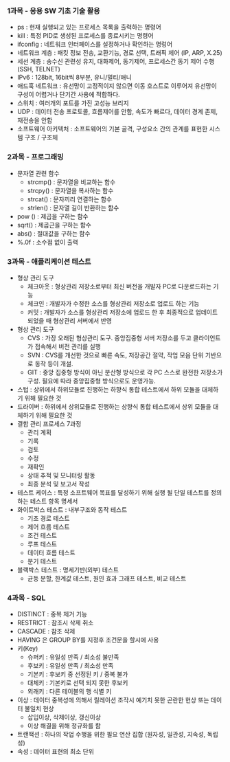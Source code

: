 ### 1과목 - 응용 SW 기초 기술 활용
- ps : 현재 실행되고 있는 프로세스 목록을 출력하는 명령어
- kill : 특정 PID로 생성된 프로세스를 종료시키는 명령어
- ifconfig : 네트워크 인터페이스를 설정하거나 확인하는 명렁어
-  네트워크 계층 : 패킷 정보 전송, 교환기능, 경로 선택, 트래픽 제어 (IP, ARP, X.25)
-  세선 계층 : 송수신 관련성 유지, 대화제어, 동기제어, 프로세스간 동기 제어 수행 (SSH, TELNET)
-  IPv6 : 128bit, 16bit씩 8부분, 유니/멀티/애니
-  애드훅 네트워크 : 유선망이 고정적이지 않으면 이동 호스트로 이루어져 유선망이 구성이 어렵거나 단기간 사용에 적합하다.
- 스위치 : 여러개의 포트를 가진 고성능 브리지
- UDP : 데이터 전송 프로토콜, 흐름제어를 안함, 속도가 빠르다, 데이터 경계 존제, 재전송을 안함
- 소프트웨어 아키텍처 : 소프트웨어의 기본 골격, 구성요소 간의 관계를 표현한 시스템 구조 / 구조체

### 2과목 - 프로그래밍
- 문자열 관련 함수
  - strcmp() : 문자열을 비교하는 함수 
  - strcpy() : 문자열을 복사하는 함수
  - strcat() : 문자끼리 연결하는 함수
  - strlen() : 문자열 길이 반환하는 함수
- pow () : 제곱을 구하는 함수
- sqrt() : 제곱근을 구하는 함수
- abs() : 절대값을 구하는 함수
- %.0f : 소수점 없이 출력

### 3과목 - 애플리케이션 테스트
- 형상 관리 도구
  - 체크아웃 : 형상관리 저장소로부터 최신 버전을 개발자 PC로 다운로드하는 기능
  - 체크인 : 개발자가 수정한 소스를 형상관리 저장소로 업로드 하는 기능
  - 커밋 : 개발자가 소스를 형상관리 저장소에 업로드 한 후 최종적으로 업데이트 되었을 때 형상관리 서버에서 반영
- 형상 관리 도구
  - CVS : 가장 오래된 형상관리 도구. 중앙집중형 서버 저장소를 두고 클라이언트가 접속해서 버전 관리를 실행
  - SVN : CVS를 개선한 것으로 빠른 속도, 저장공간 절약, 작업 모음 단위 기반으로 동작 등이 개설.
  - GIT : 중앙 집중형 방식이 아닌 분산형 방식으로 각 PC 스스로 완전한 저장소가 구성. 필요에 따라 중앙집중형 방식으로도 운영가능.    
- 스텁 : 상위에서 하위모듈로 진행하는 하향식 통합 테스트에서 하위 모듈을 대체하기 위해 필요한 것
- 드라이버 : 하위에서 상위모듈로 진행하는 상향식 통합 테스트에서 상위 모듈을 대체하기 위해 필요한 것
- 결함 관리 프로세스 7과정
  - 관리 계획
  - 기록
  - 검토
  - 수정
  - 재확인
  - 상태 추적 및 모니터링 활동
  - 최종 분석 및 보고서 작성
- 테스트 케이스 : 특정 소프트웨어 목표를 달성하기 위해 실행 될 단일 테스트를 정의하는 테스트 항목 명세서
- 화이트박스 테스트 : 내부구조와 동작 테스트
  - 기초 경로 테스트
  - 제어 흐름 테스트
  - 조건 테스트
  - 루프 테스트
  - 데이터 흐름 테스트
  - 분기 테스트
- 블랙박스 테스트 : 명세기반(외부) 테스트
  - 균등 분할, 한계값 테스트, 원인 효과 그래프 테스트, 비교 테스트

### 4과목 - SQL
- DISTINCT : 중복 제거 기능
- RESTRICT : 참조시 삭제 취소
- CASCADE : 참조 삭제
- HAVING 은 GROUP BY를 지정후 조건문을 할시에 사용
- 키(Key)
  - 슈퍼키 : 유일성 만족 / 최소성 불만족
  - 후보키 : 유일성 만족 / 최소성 만족
  - 기본키 : 후보키 중 선정된 키 / 중복 불가
  - 대체키 : 기본키로 선택 되지 못한 후보키
  - 외래키 : 다른 테이블의 행 식별 키
- 이상 : 데이터 중복성에 의해서 릴레이션 조작시 예기치 못한 곤란한 현상 또는 데이터 불일치 현상
  - 삽입이상, 삭제이상, 갱신이상
  - 이상 해결을 위해 정규화를 함
- 트랜잭션 : 하나의 작업 수행을 위한 필요 연산 집합 (원자성, 일관성, 지속성, 독립성)
- 속성 : 데이터 표현의 최소 단위
